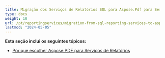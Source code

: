 ```yaml
---
title: Migração dos Serviços de Relatórios SQL para Aspose.Pdf para Serviços de Relatórios
type: docs
weight: 10
url: /pt/reportingservices/migration-from-sql-reporting-services-to-aspose-pdf-for-reporting-services/
lastmod: "2024-05-05"
---
```


**Esta seção inclui os seguintes tópicos:**

- [Por que escolher Aspose.PDF para Serviços de Relatórios](/pdf/pt/reportingservices/why-choose-aspose-pdf-for-reporting-services/)
